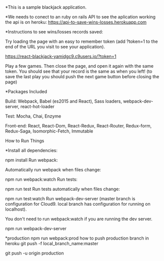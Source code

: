 *This is a sample blackjack application.

*We needs to conect to an ruby on rails API to see the aplication working
 the api is on heroku: https://api-to-save-wins-losses.herokuapp.com

*Instructions to see wins/losses records saved:

Try loading the page with an easy to remember token (add ?token=1 to the end of the URL you visit to see your application).

https://react-blackjack-yamidgc9.c9users.io/?token=1

Play a few games. Then close the page, and open it again with the same token. You should see that your record is the same as when you left!
(to save the last play you should push the next game button before closing the page)

*Packages Included

Build: Webpack, Babel (es2015 and React), Sass loaders, webpack-dev-server, react-hot-loader

Test: Mocha, Chai, Enzyme

Front-end: React, React-Dom, React-Redux, React-Router, Redux-form, Redux-Saga, Isomorphic-Fetch, Immutable

How to Run Things

*Install all dependencies:

npm install
Run webpack:


Automatically run webpack when files change:

npm run webpack:watch
Run tests:

npm run test
Run tests automatically when files change:

npm run test:watch
Run webpack-dev-server (master branch is configuration for Cloud9. local branch has configuration for running on localhost).

You don't need to run webpack:watch if you are running the dev server.

npm run webpack-dev-server

*production
npm run webpack:prod
how to push production branch in heroku
git push -f local_branch_name:master

git push -u origin production


